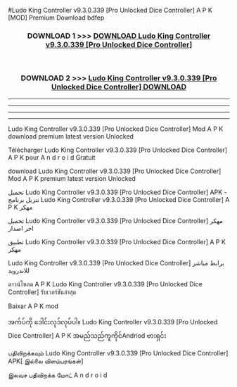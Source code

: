 #Ludo King Controller  v9.3.0.339 [Pro Unlocked Dice Controller] A P K [MOD] Premium Download bdfep



<div align="center">

<h3>DOWNLOAD 1 >>> <a href="https://teeasianyam.web.app?sq=Ludo King Controller  v9.3.0.339 [Pro Unlocked Dice Controller]">DOWNLOAD Ludo King Controller  v9.3.0.339 [Pro Unlocked Dice Controller] </a></h3><br>

<h3>DOWNLOAD 2 >>> <a href="https://teeasianyam.web.app?sq=Ludo King Controller  v9.3.0.339 [Pro Unlocked Dice Controller] ">Ludo King Controller  v9.3.0.339 [Pro Unlocked Dice Controller]  DOWNLOAD </a></h3>

</div>


----------------------------------------------------------

----------------------------------------------------------

----------------------------------------------------------

----------------------------------------------------------


Ludo King Controller  v9.3.0.339 [Pro Unlocked Dice Controller]  Mod A P K download premium latest version Unlocked

Télécharger Ludo King Controller  v9.3.0.339 [Pro Unlocked Dice Controller]  A P K pour A n d r o i d Gratuit

download Ludo King Controller  v9.3.0.339 [Pro Unlocked Dice Controller]  Mod A P K premium latest version Unlocked

تحميل Ludo King Controller  v9.3.0.339 [Pro Unlocked Dice Controller]  APK - تنزيل برنامج Ludo King Controller  v9.3.0.339 [Pro Unlocked Dice Controller]  A P K مهكر

تحميل Ludo King Controller  v9.3.0.339 [Pro Unlocked Dice Controller]  مهكر اخر اصدار

تطبيق Ludo King Controller  v9.3.0.339 [Pro Unlocked Dice Controller]  A P K مهكر

Ludo King Controller  v9.3.0.339 [Pro Unlocked Dice Controller]  برابط مباشر للاندرويد

ดาวน์โหลด A P K Ludo King Controller  v9.3.0.339 [Pro Unlocked Dice Controller]  รับเวอร์ชันล่าสุด

Baixar A P K mod

အက်ပ်ကို ဒေါင်းလုဒ်လုပ်ပါ။ Ludo King Controller  v9.3.0.339 [Pro Unlocked Dice Controller]  A P K အမည်သည်ကူကိုင်Andriod ဗားရှင်း

பதிவிறக்கவும் Ludo King Controller  v9.3.0.339 [Pro Unlocked Dice Controller]  APK[ இல்லை விளம்பரங்கள்] 
 
இலவச பதிவிறக்க மோட் A n d r o i d



